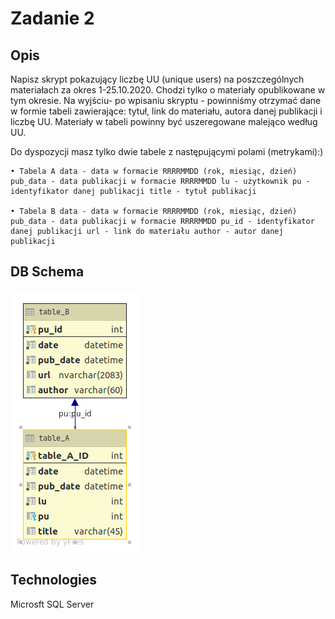 # Zadanie 2

## Opis

Napisz skrypt pokazujący liczbę UU (unique users) na poszczególnych materiałach za okres 1-25.10.2020. Chodzi tylko o materiały opublikowane w tym okresie. Na wyjściu- po wpisaniu skryptu - powinniśmy otrzymać dane w formie tabeli zawierające: tytuł, link do materiału, autora danej publikacji i liczbę UU. Materiały w tabeli powinny być uszeregowane malejąco według UU. 

Do dyspozycji masz tylko dwie tabele z następującymi polami (metrykami):)

    • Tabela A data - data w formacie RRRRMMDD (rok, miesiąc, dzień) pub_data - data publikacji w formacie RRRRMMDD lu - użytkownik pu - identyfikator danej publikacji title - tytuł publikacji
    
    • Tabela B data - data w formacie RRRRMMDD (rok, miesiąc, dzień) pub_data - data publikacji w formacie RRRRMMDD pu_id - identyfikator danej publikacji url - link do materiału author - autor danej publikacji
    
## DB Schema

![db](images/dbo.png)


## Technologies

Microsft SQL Server